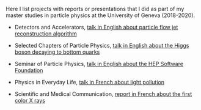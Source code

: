 Here I list projects with reports or presentations that I did as part of my master studies in particle physics at the University of Geneva (2018-2020).

* Detectors and Accelerators, [talk in English about particle flow jet reconstruction algorithm](https://gitlab.cern.ch/lciucu/Portfolio/-/blob/master/MasterUniversiteDeGeneve/LuizaCiucuDetectorsAndAcceleratorsTalkEnglish.pdf)

* Selected Chapters of Particle Physics, [talk in English about the Higgs boson decaying to bottom quarks](https://gitlab.cern.ch/lciucu/Portfolio/-/blob/master/MasterUniversiteDeGeneve/LuizaCiucuSelectedChaptersOfParticlePhysicsTalkEnglish.pdf)

* Seminar of Particle Physics, [talk in English about the HEP Software Foundation](https://gitlab.cern.ch/lciucu/Portfolio/-/blob/master/MasterUniversiteDeGeneve/LuizaCiucuSeminarOfParticlePhysicsTalkEnglish.pdf)

* Physics in Everyday Life, [talk in French about light pollution](https://gitlab.cern.ch/lciucu/Portfolio/-/blob/master/MasterUniversiteDeGeneve/LuizaCiucuPhysicsInEverydayLifeTalkFrench.pdf)

* Scientific and Medical Communication, [report in French about the first color X rays](https://gitlab.cern.ch/lciucu/Portfolio/-/blob/master/MasterUniversiteDeGeneve/LuizaCiucuScientificMedicalCommunicationReportFrench.pdf)



